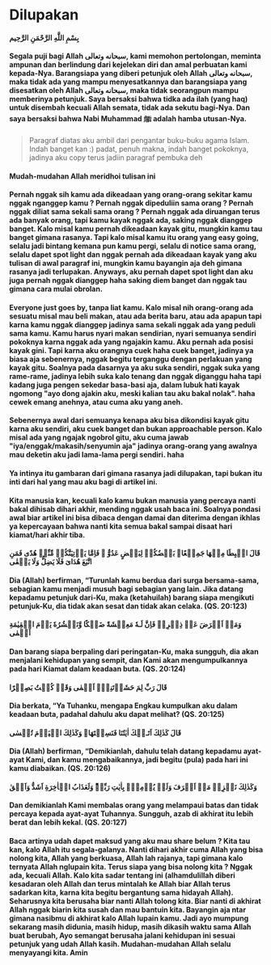 # Dilupakan

#### بِسْمِ اللَّهِ الرَّحْمَنِ الرَّحِيم

#### Segala puji bagi Allah سبحانه وتعالى, kami memohon pertolongan, meminta ampunan dan berlindung dari kejelekan diri dan amal perbuatan kami kepada-Nya. Barangsiapa yang diberi petunjuk oleh Allah سبحانه وتعالى, maka tidak ada yang mampu menyesatkannya dan barangsiapa yang disesatkan oleh Allah سبحانه وتعالى, maka tidak seorangpun mampu memberinya petunjuk. Saya bersaksi bahwa tidka ada ilah (yang haq) untuk disembah kecuali Allah semata, tidak ada sekutu bagi-Nya. Dan saya bersaksi bahwa Nabi Muhammad ﷺ adalah hamba utusan-Nya.

> Paragraf diatas aku ambil dari pengantar buku-buku agama Islam. Indah banget kan :) padat, penuh makna, indah banget pokoknya, jadinya aku copy terus jadiin paragraf pembuka deh

#### Mudah-mudahan Allah meridhoi tulisan ini

#### Pernah nggak sih kamu ada dikeadaan yang orang-orang sekitar kamu nggak nganggep kamu ? Pernah nggak dipeduliin sama orang ? Pernah nggak diliat sama sekali sama orang ? Pernah nggak ada diruangan terus ada banyak orang, tapi kamu kayak nggak ada, saking nggak dianggep banget. Kalo misal kamu pernah dikeadaan kayak gitu, mungkin kamu tau banget gimana rasanya. Tapi kalo misal kamu itu orang yang easy going, selalu jadi bintang kemana pun kamu pergi, selalu di notice sama orang, selalu dapet spot light dan nggak pernah ada dikeadaan kayak yang aku tulisan di awal paragraf ini, mungkin kamu bayangin aja deh gimana rasanya jadi terlupakan. Anyways, aku pernah dapet spot light dan aku juga pernah nggak dianggep haha saking diem banget dan nggak tau gimana cara mulai obrolan.

#### Everyone just goes by, tanpa liat kamu. Kalo misal nih orang-orang ada sesuatu misal mau beli makan, atau ada berita baru, atau ada apapun tapi karna kamu nggak dianggep jadinya sama sekali nggak ada yang peduli sama kamu. Kamu harus nyari makan sendirian, nyari semuanya sendiri pokoknya karna nggak ada yang ngajakin kamu. Aku pernah ada posisi kayak gini. Tapi karna aku orangnya cuek haha cuek banget, jadinya ya biasa aja sebenernya, nggak begitu terganggu dengan perlakuan yang kayak gitu. Soalnya pada dasarnya ya aku suka sendiri, nggak suka yang rame-rame, jadinya lebih suka kalo tenang dan nggak diganggu haha tapi kadang juga pengen sekedar basa-basi aja, dalam lubuk hati kayak ngomong "ayo dong ajakin aku, meski kalian tau aku bakal nolak". haha cewek emang anehnya, atau cuma aku yang aneh.

#### Sebenernya awal dari semuanya kenapa aku bisa dikondisi kayak gitu karna aku sendiri, aku cuek banget dan bukan approachable person. Kalo misal ada yang ngajak ngobrol gitu, aku cuma jawab "iya/enggak/makasih/senyumin aja" jadinya orang-orang yang awalnya mau deketin aku jadi lama-lama pergi sendiri. haha

#### Ya intinya itu gambaran dari gimana rasanya jadi dilupakan, tapi bukan itu inti dari hal yang mau aku bagi di artikel ini.

#### Kita manusia kan, kecuali kalo kamu bukan manusia yang percaya nanti bakal dihisab dihari akhir, mending nggak usah baca ini. Soalnya pondasi awal biar artikel ini bisa dibaca dengan damai dan diterima dengan ikhlas ya kepercayaan bahwa nanti kita semua bakal sampai disaat hari kiamat/hari akhir tiba.

#### قَالَ اهۡبِطَا مِنۡهَا جَمِيۡعًا‌ۢ بَعۡضُكُمۡ لِبَعۡضٍ عَدُوٌّ‌ ۚ فَاِمَّا يَاۡتِيَنَّكُمۡ مِّنِّىۡ هُدًى فَمَنِ اتَّبَعَ هُدَاىَ فَلَا يَضِلُّ وَلَا يَشۡقٰى
#### Dia (Allah) berfirman, “Turunlah kamu berdua dari surga bersama-sama, sebagian kamu menjadi musuh bagi sebagian yang lain. Jika datang kepadamu petunjuk dari-Ku, maka (ketahuilah) barang siapa mengikuti petunjuk-Ku, dia tidak akan sesat dan tidak akan celaka. (QS. 20:123)

#### وَمَنۡ اَعۡرَضَ عَنۡ ذِكۡرِىۡ فَاِنَّ لَـهٗ مَعِيۡشَةً ضَنۡكًا وَّنَحۡشُرُهٗ يَوۡمَ الۡقِيٰمَةِ اَعۡمٰى‏
#### Dan barang siapa berpaling dari peringatan-Ku, maka sungguh, dia akan menjalani kehidupan yang sempit, dan Kami akan mengumpulkannya pada hari Kiamat dalam keadaan buta. (QS. 20:124)

#### قَالَ رَبِّ لِمَ حَشَرۡتَنِىۡۤ اَعۡمٰى وَقَدۡ كُنۡتُ بَصِيۡرًا
#### Dia berkata, “Ya Tuhanku, mengapa Engkau kumpulkan aku dalam keadaan buta, padahal dahulu aku dapat melihat? (QS. 20:125)

#### قَالَ كَذٰلِكَ اَتَـتۡكَ اٰيٰتُنَا فَنَسِيۡتَهَا‌ۚ وَكَذٰلِكَ الۡيَوۡمَ تُنۡسٰى
#### Dia (Allah) berfirman, “Demikianlah, dahulu telah datang kepadamu ayat-ayat Kami, dan kamu mengabaikannya, jadi begitu (pula) pada hari ini kamu diabaikan. (QS. 20:126)

#### وَكَذٰلِكَ نَجۡزِىۡ مَنۡ اَسۡرَفَ وَلَمۡ يُؤۡمِنۡۢ بِاٰيٰتِ رَبِّهٖ‌ؕ وَلَعَذَابُ الۡاٰخِرَةِ اَشَدُّ وَاَبۡقٰ
#### Dan demikianlah Kami membalas orang yang melampaui batas dan tidak percaya kepada ayat-ayat Tuhannya. Sungguh, azab di akhirat itu lebih berat dan lebih kekal. (QS. 20:127)

#### Baca artinya udah dapet maksud yang aku mau share belum ? Kita tau kan, kalo Allah itu segala-galanya. Nanti dihari akhir cuma Allah yang bisa nolong kita, Allah yang berkuasa, Allah lah rajanya, tapi gimana kalo ternyata Allah nglupain kita. Terus siapa yang bisa nolong kita ? Nggak ada, kecuali Allah. Kalo kita sadar tentang ini (alhamdulillah diberi kesadaran oleh Allah dan terus mintalah ke Allah biar Allah terus sadarkan kita, karna kita begitu bergantung sama hidayah Allah). Seharusnya kita berusaha biar nanti Allah tolong kita. Biar nanti di akhirat Allah nggak biarin kita susah dan mau bantuin kita. Bayangin aja ntar gimana nasibmu di akhirat kalo Allah lupain kamu. Jadi ayo mumpung sekarang masih didunia, masih hidup, masih dikasih waktu sama Allah buat berubah, Ayo semangat berusaha jalani kehidupan ini sesuai petunjuk yang udah Allah kasih. Mudahan-mudahan Allah selalu menyayangi kita. Amin
